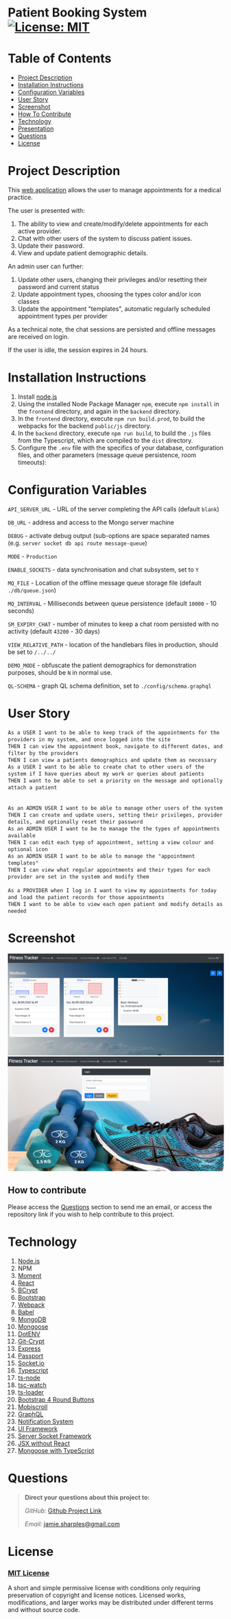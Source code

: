 # Patient Booking System    [![License: MIT](https://img.shields.io/badge/License-MIT-yellow.svg)](https://opensource.org/licenses/MIT)

# Table of Contents

- [Project Description](#project-description)
- [Installation Instructions](#installation-instructions)
- [Configuration Variables](#configuration-variables)
- [User Story](#user-story)
- [Screenshot](#screenshot)
- [How To Contribute](#how-to-contribute)
- [Technology](#technology)
- [Presentation](#presentation)
- [Questions](#questions)
- [License](#license)

# Project Description

This [web application](https://pbs-jps.herokuapp.com/) allows the user to manage appointments for a medical practice.

The user is presented with:

1. The ability to view and create/modify/delete appointments for each active provider.
2. Chat with other users of the system to discuss patient issues.
3. Update their password.
4. View and update patient demographic details.

An admin user can further:

1.  Update other users, changing their privileges and/or resetting their password and current status
2.  Update appointment types, choosing the types color and/or icon classes
3.  Update the appointment "templates", automatic regularly scheduled appointment types per provider

As a technical note, the chat sessions are persisted and offline messages are received on login.

If the user is idle, the session expires in 24 hours.

# Installation Instructions

1. Install [node.js](http://nodejs.org)
2. Using the installed Node Package Manager `npm`, execute `npm install`  in the `frontend` directory, and again in
   the `backend` directory.
3. In the `frontend` directory, execute `npm run build.prod`, to build the webpacks for the backend `public/js`
   directory.
4. In the `backend` directory, execute `npm run build`, to build the `.js` files from the Typescript, which are compiled
   to the `dist` directory.
5. Configure the `.env` file with the specifics of your database, configuration files, and other parameters (message
   queue persistence, room timeouts):

# Configuration Variables

`API_SERVER_URL` - URL of the server completing the API calls (default `blank`)

`DB_URL` - address and access to the Mongo server machine

`DEBUG` - activate debug output (sub-options are space separated names (e.g. `server socket db api route message-queue`)

`MODE` - `Production`

`ENABLE_SOCKETS` - data synchronisation and chat subsystem, set to `Y`

`MQ_FILE` - Location of the offline message queue storage file (default `./db/queue.json`)

`MQ_INTERVAL` - Milliseconds between queue persistence (default `10000` - 10 seconds)

`SM_EXPIRY_CHAT` - number of minutes to keep a chat room persisted with no activity (default `43200` - 30 days)

`VIEW_RELATIVE_PATH` - location of the handlebars files in production, should be set to `/../../`

`DEMO_MODE` - obfuscate the patient demographics for demonstration purposes, should be `N` in normal use.

`QL-SCHEMA` - graph QL schema definition, set to `./config/schema.graphql`

# User Story

```
As a USER I want to be able to keep track of the appointments for the providers in my system, and once logged into the site
THEN I can view the appointment book, navigate to different dates, and filter by the providers
THEN I can view a patients demographics and update them as necessary
As a USER I want to be able to create chat to other users of the system if I have queries about my work or queries about patients
THEN I want to be able to set a priority on the message and optionally attach a patient


As an ADMIN USER I want to be able to manage other users of the system
THEN I can create and update users, setting their privileges, provider details, and optionally reset their password
As an ADMIN USER I want to be to manage the the types of appointments available
THEN I can edit each tyep of appointment, setting a view colour and optional icon
As an ADMIN USER I want to be able to manage the "appointment templates"
THEN I can view what regular appointments and their types for each provider are set in the system and modify them

As a PROVIDER when I log in I want to view my appointments for today and load the patient records for those appointments
THEN I want to be able to view each open patient and modify details as needed
```

# Screenshot

![screenshot](./backend/public/img/screenshot1.png)![screenshot2](./backend/public/img/screenshot2.png)

## How to contribute

Please access the [Questions](#questions) section to send me an email, or access the repository link if you wish to help
contribute to this project.

# Technology

1. [Node.js](http://nodejs.org)
2. NPM
4. [Moment](https://npmjs.com/package/moment)
5. [React](https://www.npmjs.com/package/react)
6. [BCrypt](https://www.npmjs.com/package/bcrypt)
7. [Bootstrap](https://getbootstrap.com/)
8. [Webpack](https://www.typescriptlang.org/)
9. [Babel](https://babeljs.io/)
10. [MongoDB](https://www.mongodb.com/)
11. [Mongoose](https://mongoosejs.com/docs/)
12. [DotENV](https://www.npmjs.com/package/dotenv)
13. [Git-Crypt](https://github.com/AGWA/git-crypt)
14. [Express](https://www.npmjs.com/package/express)
15. [Passport](https://www.npmjs.com/package/passport)
16. [Socket.io](https://socket.io/)
17. [Typescript](https://www.typescriptlang.org/)
18. [ts-node](https://github.com/TypeStrong/ts-node)
19. [tsc-watch](https://www.npmjs.com/package/tsc-watch)
20. [ts-loader](https://github.com/TypeStrong/ts-loader)
21. [Bootstrap 4 Round Buttons](https://www.geeksforgeeks.org/how-to-get-circular-buttons-in-bootstrap-4/)
22. [Mobiscroll](https://mobiscroll.com/)
23. [GraphQL](https://graphql.org/)
24. [Notification System](https://developer.mozilla.org/en-US/docs/Web/API/Notifications_API/Using_the_Notifications_API)
25. [UI Framework](https://www.npmjs.com/package/ui-framework-jps)
26. [Server Socket Framework](https://www.npmjs.com/package/server-socket-framework-jps)
27. [JSX without React](https://betterprogramming.pub/how-to-use-jsx-without-react-21d23346e5dc)
28. [Mongoose with TypeScript](https://thecodebarbarian.com/working-with-mongoose-in-typescript.html)


# Questions

> **Direct your questions about this project to:**
>
>  *GitHub:* [Github Project Link](https://github.com/jsharples777/patient-booking-system)
>
>  *Email:* [jamie.sharples@gmail.com](mailto:jamie.sharples@gmail.com)

# License

### [MIT License](https://opensource.org/licenses/MIT)

A short and simple permissive license with conditions only requiring preservation of copyright and license notices.
Licensed works, modifications, and larger works may be distributed under different terms and without source code.
